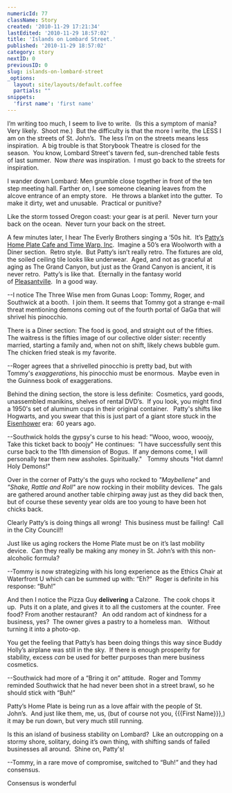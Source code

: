 ```yaml
---
numericId: 77
className: Story
created: '2010-11-29 17:21:34'
lastEdited: '2010-11-29 18:57:02'
title: 'Islands on Lombard Street.'
published: '2010-11-29 18:57:02'
category: story
nextID: 0
previousID: 0
slug: islands-on-lombard-street
_options:
  layout: site/layouts/default.coffee
  partials: ""
snippets:
  'first name': 'first name'
---
```

I&rsquo;m writing too much, I seem to live to write.&nbsp; (Is this a symptom of mania?&nbsp; Very likely.&nbsp; Shoot me.)&nbsp; But the difficulty is that the more I write, the LESS I am on the streets of St. John&rsquo;s.&nbsp; The less I&rsquo;m on the streets means less inspiration.&nbsp; A big trouble is that Storybook Theatre is closed for the season.&nbsp; You know, Lombard Street's tavern fed, sun-drenched table fests of last summer.&nbsp; Now&nbsp;_there_&nbsp;was inspiration.&nbsp; I must go back to the streets for inspiration.

I wander down Lombard: Men grumble close together in front of the ten step meeting hall. Farther on, I see someone cleaning leaves from the alcove entrance of an empty store. &nbsp; He throws a blanket into the gutter.&nbsp; To make it dirty, wet and unusable.&nbsp; Practical or punitive?

Like the storm tossed Oregon coast: your gear is at peril. &nbsp;Never turn your back on the ocean. &nbsp;Never turn your back on the street.

A few minutes later, I hear The Everly Brothers singing a &lsquo;50s hit.&nbsp; It&rsquo;s&nbsp;[Patty&rsquo;s Home Plate Cafe and Time Warp, Inc][0].&nbsp; Imagine a 50&rsquo;s era Woolworth with a Diner section.&nbsp; Retro style.&nbsp; But Patty&rsquo;s isn&rsquo;t really retro. The fixtures are old, the soiled ceiling tile looks like underwear.&nbsp; Aged, and not as graceful at aging as The Grand Canyon, but just as the Grand Canyon is ancient, it is never retro.&nbsp; Patty&rsquo;s is like that.&nbsp; Eternally in the fantasy world of&nbsp;[Pleasantville][1].&nbsp; In a good way.

--I notice The Three Wise men from Gunas Loop: Tommy, Roger, and Southwick at a booth. &nbsp;I join them. It seems that&nbsp;Tommy got&nbsp;a strange e-mail threat mentioning demons coming out of the fourth portal of GaGa that will shrivel his pinocchio.

There is a Diner section: The food is good, and straight out of the fifties.&nbsp; The waitress is the fifties image of our collective older sister: recently married, starting a family and, when not on shift, likely chews bubble gum.&nbsp; The chicken fried steak is my favorite.

--Roger agrees that a shrivelled pinocchio is pretty bad, but with Tommy's&nbsp;_exaggerations_, his pinocchio must be enormous. &nbsp;Maybe even in the Guinness book of exaggerations. &nbsp;

Behind the dining section, the store is less definite:&nbsp; Cosmetics, yard goods, unassembled manikins, shelves of rental DVD&rsquo;s. &nbsp;If you look, you might find a 1950's set of aluminum cups in their original container. &nbsp; Patty's shifts like Hogwarts, and you swear that this is just part of a giant store stuck in the [Eisenhower][2] era: &nbsp;60 years ago.

--Southwick holds the gypsy's curse to his head: &quot;Wooo, wooo, wooojy, Take this ticket back to boojy&quot; He continues: &nbsp;&quot;I have successfully sent this curse back to the 11th dimension of Bogus. &nbsp;If any demons come, I will personally tear them new assholes. Spiritually.&quot; &nbsp; Tommy shouts &quot;Hot damn! Holy Demons!&quot;

Over in the corner of Patty's the guys who rocked to _&quot;Maybellene&quot;_ and _&quot;Shake, Rattle and Roll&quot;_&nbsp;are now rocking in their mobility devices.&nbsp; The gals are gathered around another table chirping away just as they did back then, but of course these seventy year olds are too young to have been hot chicks back.

Clearly Patty&rsquo;s is doing things all wrong!&nbsp; This business must be failing! &nbsp;Call in the City Council!!

Just like us aging rockers the Home Plate must be on it&rsquo;s last mobility device. &nbsp;Can they really be making any money in St. John&rsquo;s with this non-alcoholic formula?

--Tommy is now strategizing with his long experience as the Ethics Chair at Waterfront U which can be summed up with: &ldquo;Eh?&rdquo;&nbsp; Roger is definite in his response: &ldquo;Buh!&rdquo;

And then I notice the Pizza Guy **delivering** a Calzone.&nbsp; The cook chops it up.&nbsp; Puts it on a plate, and gives it to all the customers at the counter.&nbsp; Free food? From another restaurant? &nbsp; An odd random act of kindness for a business, yes? &nbsp;The owner gives a pastry to a homeless man. &nbsp; Without turning it into a photo-op.

You get the feeling that Patty&rsquo;s has been doing things this way since Buddy Holly&rsquo;s airplane was still in the sky.&nbsp; If there is enough prosperity for stability, excess&nbsp;_can_&nbsp;be used for better purposes than mere business cosmetics.

--Southwick had more of a &ldquo;Bring it on&rdquo; attitude.&nbsp; Roger and Tommy reminded Southwick that he had never been shot in a street brawl, so he should stick with &ldquo;Buh!&rdquo;

Patty&rsquo;s Home Plate is being run as a love affair with the people of St. John&rsquo;s.&nbsp; And just like them, me, us, (but of course not you, {{{First Name}}},) it may be run down, but very much still running.

Is this an island of business stability on Lombard?&nbsp; Like an outcropping on a stormy shore, solitary, doing it&rsquo;s own thing, with shifting sands of failed businesses all around. &nbsp;Shine on, Patty's!

--Tommy, in a rare move of compromise, switched to &ldquo;Buh!&rdquo; and they had consensus.&nbsp;

Consensus is wonderful

[0]: http://www.yelp.com/biz/pattis-home-plate-deli-and-fountain-portland
[1]: http://en.wikipedia.org/wiki/Pleasantville_(film)
[2]: http://www.google.com/search?rls=en&amp;q=I+like+ike&amp;ie=UTF-8&amp;oe=UTF-8#q=I+like+ike&amp;hl=en&amp;client=safari&amp;rls=en&amp;prmd=iv&amp;source=univ&amp;tbs=vid:1&amp;tbo=u&amp;ei=_mT0TKmNDY3CsAPm06DtCw&amp;sa=X&amp;oi=video_result_group&amp;ct=title&amp;resnum=1&amp;ved=0CCsQqwQwAA&amp;fp=84d1b6a87007f5d5
